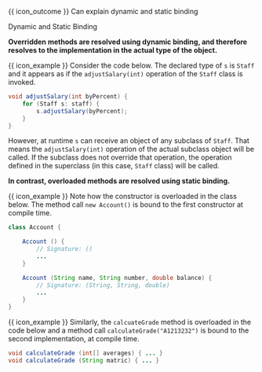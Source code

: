 <span id="prereqs"></span>

<span id="outcomes">{{ icon_outcome }} Can explain dynamic and static binding</span>

<span id="title">Dynamic and Static Binding</span>

<div id="body">

<box type="definition">
  <include src="../../../common/definitions.md#def-dynamic-binding" />
</box>

**<trigger trigger="click" for="modal:dynamicAndStatic-overriding">Overridden methods</trigger> are resolved using dynamic binding, and therefore resolves to the implementation in the actual type of the object.**

<modal large header="Textbook {{ icon_embedding }}" id="modal:dynamicAndStatic-overriding">
  <include src="../overriding/unit-inElsewhere-asFlat.md" boilerplate/>
</modal>

<box>

{{ icon_example }} Consider the code below. The declared type of `s` is `Staff` and it appears as if the `adjustSalary(int)` operation of the `Staff` class is invoked. 

```java
void adjustSalary(int byPercent) {
    for (Staff s: staff) {
        s.adjustSalary(byPercent);
    }
}
```
However, at runtime `s` can receive an object of any subclass of `Staff`. That means the `adjustSalary(int)` operation of the actual subclass object will be called. If the subclass does not override that operation, the operation defined in the superclass (in this case, `Staff` class) will be called.

</box>

<box type="definition">
  <include src="../../../common/definitions.md#def-static-binding" />
</box>

**In contrast, <trigger trigger="click" for="modal:dynamicAndStatic-overloading">overloaded</trigger> methods are resolved using static binding.**

<modal large header="Textbook {{ icon_embedding }}" id="modal:dynamicAndStatic-overloading">
  <include src="../overloading/unit-inElsewhere-asFlat.md" boilerplate/>
</modal>

<box>

{{ icon_example }} Note how the constructor is overloaded in the class below. The method call `new Account()` is bound to the first constructor at compile time.

```java
class Account {

    Account () {
        // Signature: ()
        ...
    }

    Account (String name, String number, double balance) {
        // Signature: (String, String, double)
        ...
    }
}
```

{{ icon_example }} Similarly, the `calcuateGrade` method is overloaded in the code below and a method call `calculateGrade("A1213232")` is bound to the second implementation, at compile time.

```java
void calculateGrade (int[] averages) { ... }
void calculateGrade (String matric) { ... }
```
</box>

</div>

<div id="extras">
</div>